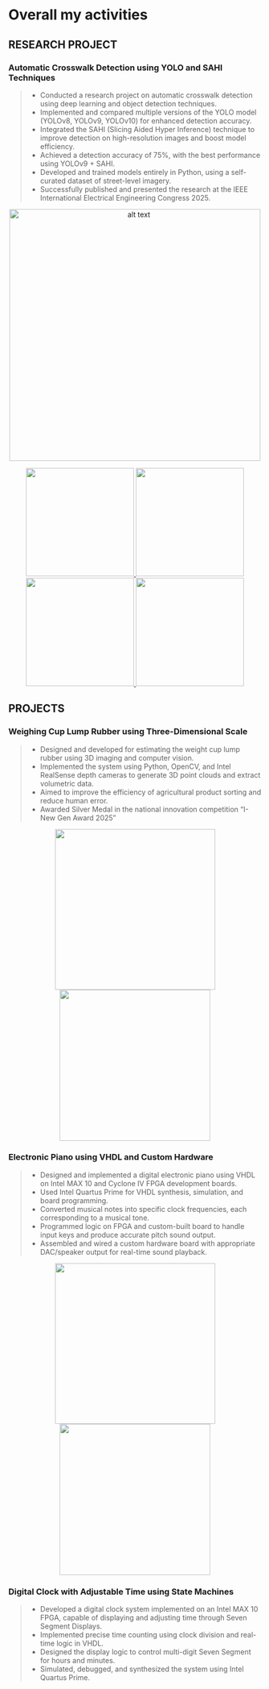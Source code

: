 # **Overall my activities**

## **RESEARCH  PROJECT**
### **Automatic Crosswalk Detection using YOLO and SAHI Techniques**
>* Conducted a research project on automatic crosswalk detection using deep learning and object detection techniques.
>* Implemented and compared multiple versions of the YOLO model (YOLOv8, YOLOv9, YOLOv10) for enhanced detection accuracy.
>* Integrated the SAHI (Slicing Aided Hyper Inference) technique to improve detection on high-resolution images and boost model efficiency.
>* Achieved a detection accuracy of 75%, with the best performance using YOLOv9 + SAHI.
>* Developed and trained models entirely in Python, using a self-curated dataset of street-level imagery.
>* Successfully published and presented the research at the IEEE International Electrical Engineering Congress 2025.

<p align="center" >
  <img src="IEECON2025/001certificate.jpg" alt="alt text" width="500" />
</p>
<p align="center" >
  <a href="IEECON2025/006full_Paper.pdf" target="_blank">
    <img src="IEECON2025/002paper.jpg" width="215" />
    <img src="IEECON2025/003paper.jpg" width="215" />
    <img src="IEECON2025/004paper.jpg" width="215" />
    <img src="IEECON2025/005paper.jpg" width="215" />
  </a>
</p>

## **PROJECTS**
### **Weighing Cup Lump Rubber using Three-Dimensional Scale**
>* Designed and developed for estimating the weight cup lump rubber using 3D imaging and computer vision.
>* Implemented the system using Python, OpenCV, and Intel RealSense depth cameras to generate 3D point clouds and extract volumetric data.
>* Aimed to improve the efficiency of agricultural product sorting and reduce human error.
>* Awarded Silver Medal in the national innovation competition “I-New Gen Award 2025”

<p align="center" >
  <img src="I_NEW_GEN_AWARD2025/001certificate.png" width="319" />
  <img src="I_NEW_GEN_AWARD2025/002poster.jpg" width="300" />
</p>

### **Electronic Piano using VHDL and Custom Hardware**
>* Designed and implemented a digital electronic piano using VHDL on Intel MAX 10 and Cyclone IV FPGA development boards.
>* Used Intel Quartus Prime for VHDL synthesis, simulation, and board programming.
>* Converted musical notes into specific clock frequencies, each corresponding to a musical tone.
>* Programmed logic on FPGA and custom-built board to handle input keys and produce accurate pitch sound output.
>* Assembled and wired a custom hardware board with appropriate DAC/speaker output for real-time sound playback.

<p align="center" >
  <img src="Electronic_Piano\001_picture.jpg" width="319" />
  <img src="Electronic_Piano\002_circuit.jpg" width="300" />
</p>

### **Digital Clock with Adjustable Time using State  Machines**
>* Developed a digital clock system implemented on an Intel MAX 10 FPGA, capable of displaying and adjusting time through Seven Segment Displays.
>* Implemented precise time counting using clock division and real-time logic in VHDL.
>* Designed the display logic to control multi-digit Seven Segment for hours and minutes.
>* Simulated, debugged, and synthesized the system using Intel Quartus Prime.